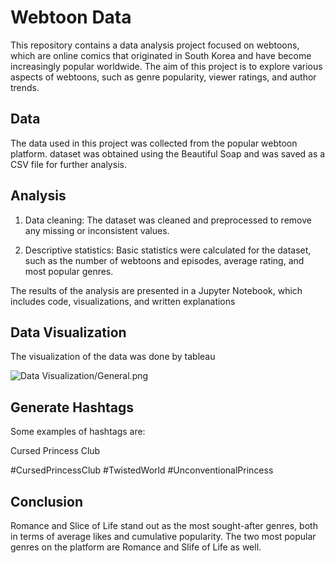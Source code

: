# Webtoon Data

This repository contains a data analysis project focused on webtoons, which are online comics that originated in South Korea and have become increasingly popular worldwide. The aim of this project is to explore various aspects of webtoons, such as genre popularity, viewer ratings, and author trends.

## Data

The data used in this project was collected from the popular webtoon platform. dataset was obtained using the Beautiful Soap and was saved as a CSV file for further analysis.

## Analysis


1. Data cleaning: The dataset was cleaned and preprocessed to remove any missing or inconsistent values.

2. Descriptive statistics: Basic statistics were calculated for the dataset, such as the number of webtoons and episodes, average rating, and most popular genres.

The results of the analysis are presented in a Jupyter Notebook, which includes code, visualizations, and written explanations

## Data Visualization

The visualization of the data was done by tableau

![Data Visualization/General.png](https://github.com/dchung1209/Webtoon-Data-Analysis/blob/main/Data%20Visualization/General.png?raw=true)


## Generate Hashtags

Some examples of hashtags are:

Cursed Princess Club

#CursedPrincessClub #TwistedWorld #UnconventionalPrincess



## Conclusion

Romance and Slice of Life stand out as the most sought-after genres, both in terms of average likes and cumulative popularity. The two most popular genres on the platform are Romance and Slife of Life as well.
